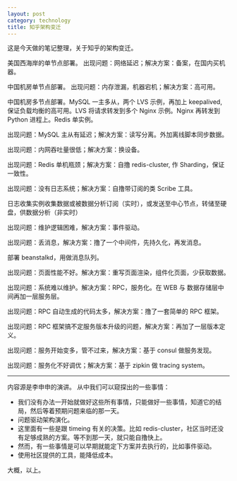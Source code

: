 ```yaml
---
layout: post
category: technology
title: 知乎架构变迁
---
```


这是今天做的笔记整理，关于知乎的架构变迁。

美国西海岸的单节点部署。 出现问题：网络延迟；解决方案：备案，在国内买机器。

中国机房单节点部署。 出现问题：内存泄漏，机器宕机；解决方案：高可用。

中国机房多节点部署。MySQL 一主多从，两个 LVS 示例，再加上 keepalived, 保证负载均衡的高可用。LVS 将请求转发到多个 Nginx 示例。Nginx 再转发到 Python 进程上。Redis 单实例。

出现问题：MySQL 主从有延迟；解决方案：读写分离。外加离线脚本同步数据。

出现问题：内网吞吐量很低；解决方案：换设备。

出现问题：Redis 单机瓶颈；解决方案：自撸 redis-cluster, 作 Sharding，保证一致性。

出现问题：没有日志系统；解决方案：自撸带订阅的类 Scribe 工具。

日志收集实例收集数据或被数据分析订阅（实时），或发送至中心节点，转储至硬盘，供数据分析（非实时）

出现问题：维护逻辑困难，解决方案：事件驱动。

出现问题：丢消息，解决方案：撸了一个中间件，先持久化，再发消息。

部署 beanstalkd，用做消息队列。

出现问题：页面性能不好。解决方案：重写页面渲染，组件化页面，少获取数据。

出现问题：系统难以维护。解决方案：RPC，服务化。在 WEB 与 数据存储层中间再加一层服务层。

出现问题：RPC 自动生成的代码太多，解决方案：撸了一套简单的 RPC 框架。

出现问题：RPC 框架搞不定服务版本升级的问题，解决方案：再加了一层版本定义。

出现问题：服务开始变多，管不过来，解决方案：基于 consul 做服务发现。

出现问题：服务化不好调优；解决方案：基于 zipkin 做 tracing system。

---

内容源是李申申的演讲。
从中我们可以窥探出的一些事情：

* 我们没有办法一开始就做好这些所有事情，只能做好一些事情，知道它的结局，然后等着预期问题来临的那一天。
* 问题驱动架构演化。
* 这里面有一些是跟 timeing 有关的决策。比如 redis-cluster，社区当时还没有足够成熟的方案。等不到那一天，就只能自撸快上。
* 然而，有一些事情是可以早期就能定下方案并去执行的，比如事件驱动。
* 使用社区提供的工具，能降低成本。

大概，以上。
